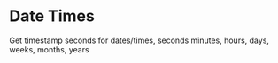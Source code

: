 # Date Times
 Get timestamp seconds for dates/times, seconds minutes, hours, days, weeks, months, years
